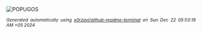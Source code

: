 <div align="justify">
<picture>
    <source media="(prefers-color-scheme: dark)" srcset="https://i.ibb.co/MBRJ2jG/output-gif.gif">
    <source media="(prefers-color-scheme: light)" srcset="https://i.ibb.co/MBRJ2jG/output-gif.gif">
    <img alt="POPUGOS" src="https://i.ibb.co/MBRJ2jG/output-gif.gif">
</picture>

<sub><i>Generated automatically using [x0rzavi/github-readme-terminal](https://github.com/x0rzavi/github-readme-terminal) on Sun Dec 22 05:53:19 AM +05 2024</i></sub>
</div>